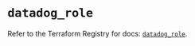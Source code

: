 # `datadog_role`

Refer to the Terraform Registry for docs: [`datadog_role`](https://registry.terraform.io/providers/datadog/datadog/3.61.0/docs/resources/role).
